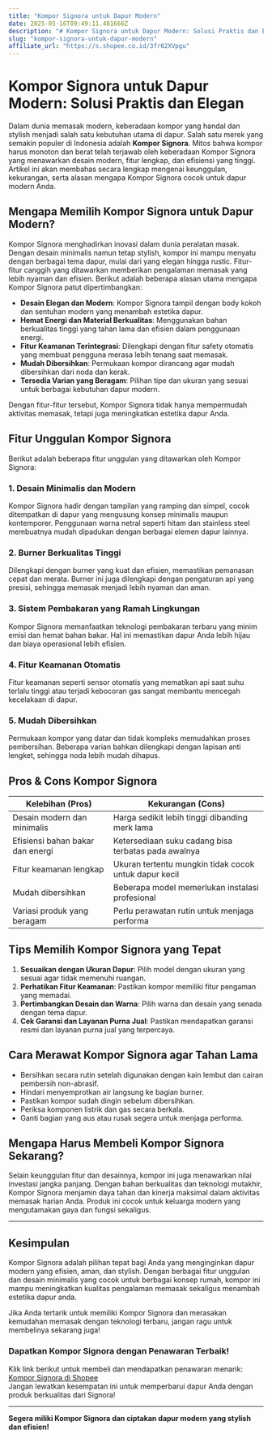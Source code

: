 ```yaml
---
title: "Kompor Signora untuk Dapur Modern"
date: 2025-05-16T09:49:11.481666Z
description: "# Kompor Signora untuk Dapur Modern: Solusi Praktis dan Elegan..."
slug: "kompor-signora-untuk-dapur-modern"
affiliate_url: "https://s.shopee.co.id/3fr62XVpgu"
---
```

# Kompor Signora untuk Dapur Modern: Solusi Praktis dan Elegan

Dalam dunia memasak modern, keberadaan kompor yang handal dan stylish menjadi salah satu kebutuhan utama di dapur. Salah satu merek yang semakin populer di Indonesia adalah **Kompor Signora**. Mitos bahwa kompor harus monoton dan berat telah terjawab oleh keberadaan Kompor Signora yang menawarkan desain modern, fitur lengkap, dan efisiensi yang tinggi. Artikel ini akan membahas secara lengkap mengenai keunggulan, kekurangan, serta alasan mengapa Kompor Signora cocok untuk dapur modern Anda.

## Mengapa Memilih Kompor Signora untuk Dapur Modern?

Kompor Signora menghadirkan inovasi dalam dunia peralatan masak. Dengan desain minimalis namun tetap stylish, kompor ini mampu menyatu dengan berbagai tema dapur, mulai dari yang elegan hingga rustic. Fitur-fitur canggih yang ditawarkan memberikan pengalaman memasak yang lebih nyaman dan efisien. Berikut adalah beberapa alasan utama mengapa Kompor Signora patut dipertimbangkan:

- **Desain Elegan dan Modern**: Kompor Signora tampil dengan body kokoh dan sentuhan modern yang menambah estetika dapur.
- **Hemat Energi dan Material Berkualitas**: Menggunakan bahan berkualitas tinggi yang tahan lama dan efisien dalam penggunaan energi.
- **Fitur Keamanan Terintegrasi**: Dilengkapi dengan fitur safety otomatis yang membuat pengguna merasa lebih tenang saat memasak.
- **Mudah Dibersihkan**: Permukaan kompor dirancang agar mudah dibersihkan dari noda dan kerak.
- **Tersedia Varian yang Beragam**: Pilihan tipe dan ukuran yang sesuai untuk berbagai kebutuhan dapur modern.

Dengan fitur-fitur tersebut, Kompor Signora tidak hanya mempermudah aktivitas memasak, tetapi juga meningkatkan estetika dapur Anda.

## Fitur Unggulan Kompor Signora

Berikut adalah beberapa fitur unggulan yang ditawarkan oleh Kompor Signora:

### 1. Desain Minimalis dan Modern

Kompor Signora hadir dengan tampilan yang ramping dan simpel, cocok ditempatkan di dapur yang mengusung konsep minimalis maupun kontemporer. Penggunaan warna netral seperti hitam dan stainless steel membuatnya mudah dipadukan dengan berbagai elemen dapur lainnya.

### 2. Burner Berkualitas Tinggi

Dilengkapi dengan burner yang kuat dan efisien, memastikan pemanasan cepat dan merata. Burner ini juga dilengkapi dengan pengaturan api yang presisi, sehingga memasak menjadi lebih nyaman dan aman.

### 3. Sistem Pembakaran yang Ramah Lingkungan

Kompor Signora memanfaatkan teknologi pembakaran terbaru yang minim emisi dan hemat bahan bakar. Hal ini memastikan dapur Anda lebih hijau dan biaya operasional lebih efisien.

### 4. Fitur Keamanan Otomatis

Fitur keamanan seperti sensor otomatis yang mematikan api saat suhu terlalu tinggi atau terjadi kebocoran gas sangat membantu mencegah kecelakaan di dapur.

### 5. Mudah Dibersihkan

Permukaan kompor yang datar dan tidak kompleks memudahkan proses pembersihan. Beberapa varian bahkan dilengkapi dengan lapisan anti lengket, sehingga noda lebih mudah dihapus.

## Pros & Cons Kompor Signora

| Kelebihan (Pros)                                       | Kekurangan (Cons)                                   |
|---------------------------------------------------------|-----------------------------------------------------|
| Desain modern dan minimalis                           | Harga sedikit lebih tinggi dibanding merk lama     |
| Efisiensi bahan bakar dan energi                       | Ketersediaan suku cadang bisa terbatas pada awalnya |
| Fitur keamanan lengkap                                | Ukuran tertentu mungkin tidak cocok untuk dapur kecil |
| Mudah dibersihkan                                    | Beberapa model memerlukan instalasi profesional  |
| Variasi produk yang beragam                           | Perlu perawatan rutin untuk menjaga performa   |

## Tips Memilih Kompor Signora yang Tepat

1. **Sesuaikan dengan Ukuran Dapur**: Pilih model dengan ukuran yang sesuai agar tidak memenuhi ruangan.
2. **Perhatikan Fitur Keamanan**: Pastikan kompor memiliki fitur pengaman yang memadai.
3. **Pertimbangkan Desain dan Warna**: Pilih warna dan desain yang senada dengan tema dapur.
4. **Cek Garansi dan Layanan Purna Jual**: Pastikan mendapatkan garansi resmi dan layanan purna jual yang terpercaya.

## Cara Merawat Kompor Signora agar Tahan Lama

- Bersihkan secara rutin setelah digunakan dengan kain lembut dan cairan pembersih non-abrasif.
- Hindari menyemprotkan air langsung ke bagian burner.
- Pastikan kompor sudah dingin sebelum dibersihkan.
- Periksa komponen listrik dan gas secara berkala.
- Ganti bagian yang aus atau rusak segera untuk menjaga performa.

## Mengapa Harus Membeli Kompor Signora Sekarang?

Selain keunggulan fitur dan desainnya, kompor ini juga menawarkan nilai investasi jangka panjang. Dengan bahan berkualitas dan teknologi mutakhir, Kompor Signora menjamin daya tahan dan kinerja maksimal dalam aktivitas memasak harian Anda. Produk ini cocok untuk keluarga modern yang mengutamakan gaya dan fungsi sekaligus.

---

## Kesimpulan

Kompor Signora adalah pilihan tepat bagi Anda yang menginginkan dapur modern yang efisien, aman, dan stylish. Dengan berbagai fitur unggulan dan desain minimalis yang cocok untuk berbagai konsep rumah, kompor ini mampu meningkatkan kualitas pengalaman memasak sekaligus menambah estetika dapur anda.

Jika Anda tertarik untuk memiliki Kompor Signora dan merasakan kemudahan memasak dengan teknologi terbaru, jangan ragu untuk membelinya sekarang juga!

### Dapatkan Kompor Signora dengan Penawaran Terbaik!

Klik link berikut untuk membeli dan mendapatkan penawaran menarik: [Kompor Signora di Shopee](https://s.shopee.co.id/3fr62XVpgu)  
Jangan lewatkan kesempatan ini untuk memperbarui dapur Anda dengan produk berkualitas dari Signora!

---

**Segera miliki Kompor Signora dan ciptakan dapur modern yang stylish dan efisien!**